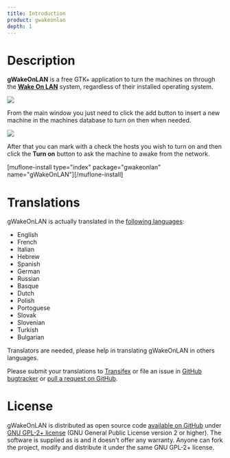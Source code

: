 ```yaml
---
title: Introduction
product: gwakeonlan
depth: 1
---
```


# Description

**gWakeOnLAN** is a free GTK+ application to turn the machines on through the [**Wake On LAN**](../wol) system, regardless of their installed operating system.

![](/resources/gwakeonlan/archive/latest/english/main.png?classes=center)

From the main window you just need to click the add button to insert a new machine in the machines database to turn on then when needed.

![](/resources/gwakeonlan/archive/latest/english/detail.png?classes=center)

After that you can mark with a check the hosts you wish to turn on and then click the **Turn on** button to ask the machine to awake from the network.

[muflone-install type="index" package="gwakeonlan" name="gWakeOnLAN"][/muflone-install]

# Translations

gWakeOnLAN is actually translated in the [following languages](../languages):

* English
* French
* Italian
* Hebrew
* Spanish
* German
* Russian
* Basque
* Dutch
* Polish
* Portoguese
* Slovak
* Slovenian
* Turkish
* Bulgarian

Translators are needed, please help in translating gWakeOnLAN in others languages.

Please submit your translations to [Transifex](https://www.transifex.com/projects/p/gwakeonlan/) or file an issue in [GitHub bugtracker](https://github.com/muflone/gwakeonlan/issues) or [pull a request on GitHub](https://github.com/muflone/gwakeonlan/pulls).

# License

gWakeOnLAN is distributed as open source code [available on GitHub](https://github.com/muflone/gwakeonlan) under [GNU GPL-2+ license](https://www.gnu.org/licenses/gpl-2.0.html) (GNU General Public License version 2 or higher). The software is supplied as is and it doesn't offer any warranty. Anyone can fork the project, modify and distribute it under the same GNU GPL-2+ license.